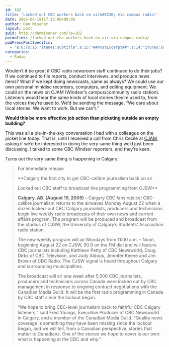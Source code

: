 ```yaml
---
id: 102
title: 'Locked-out CBC workers back on air&#8230; via campus radio!'
date: 2005-08-19T17:13:00+00:00
author: Dan Misener
layout: post
guid: http://danmisener.com/?p=102
permalink: /locked-out-cbc-workers-back-on-air-via-campus-radio/
podPressPostSpecific:
  - 'a:6:{s:15:"itunes:subtitle";s:15:"##PostExcerpt##";s:14:"itunes:summary";s:15:"##PostExcerpt##";s:15:"itunes:keywords";s:17:"##WordPressCats##";s:13:"itunes:author";s:10:"##Global##";s:15:"itunes:explicit";s:2:"No";s:12:"itunes:block";s:2:"No";}'
categories:
  - Radio
---
```

Wouldn&#8217;t it be great if CBC radio newsroom staff continued to do their jobs? If we continued to file reports, conduct interviews, and produce news items? What if we kept doing newscasts, same as always? We could use our own personal minidisc recorders, computers, and editing equipment. We could air the news on CJAM (Windsor&#8217;s campus/community radio station). Listeners would hear the same kinds of local stories they&#8217;re used to, from the voices they&#8217;re used to. We&#8217;d be sending the message, &#8220;We care about local stories. We want to work. But we can&#8217;t.&#8221;

**Would this be more effective job action than picketing outside an empty building?**

This was all a pie-in-the-sky conversation I had with a colleague on the picket line today. That is, until I received a call from Chris Cecile at [CJAM](http://www.cjam.ca), asking if we&#8217;d be interested in doing the very same thing we&#8217;d just been discussing. I talked to some CBC Windsor reporters, and they&#8217;re keen.

Turns out the very same thing is happening in Calgary:

> For immediate release
> 
> **Calgary the first city to get CBC-calibre journalism back on air
  
> Locked out CBC staff to broadcast live programming from CJSW**
> 
> **Calgary, AB. (August 19, 2005)** &#8211; Calgary CBC fans rejoice! CBC-calibre journalism returns to the airwaves Monday August 22 when a dozen locked-out CBC Calgary journalists, producers and technicians begin live weekly radio broadcasts of their own news and current affairs program. The program will be produced and broadcast from the studios of CJSW, the University of Calgary&#8217;s Students&#8217; Association radio station.
> 
> The new weekly program will air Mondays from 11:00 a.m. &#8211; Noon, beginning August 22 on CJSW, 90.9 on the FM dial and will feature CBC journalists including Kathleen Petty of CBC Newsworld, Doug Dirks of CBC Television, and Judy Aldous, Jennifer Keene and Jim Brown of CBC Radio. The CJSW signal is heard throughout Calgary and surrounding municipalities.
> 
> The broadcast will air one week after 5,500 CBC journalists, producers and technicians across Canada were locked out by CBC management in response to ongoing contract negotiations with the Canadian Media Guild. It will be the first radio programming in Canada by CBC staff since the lockout began.
> 
> &#8220;We hope to bring CBC-level journalism back to faithful CBC Calgary listeners,&#8221; said Fred Youngs, Executive Producer of CBC Newsworld in Calgary, and a member of the Canadian Media Guild. &#8220;Quality news coverage is something they have been missing since the lockout began, and we will tell, from a Canadian perspective, stories that matter to Canadians. One of the stories we hope to cover is our own: what is happening at the CBC and why.&#8221;